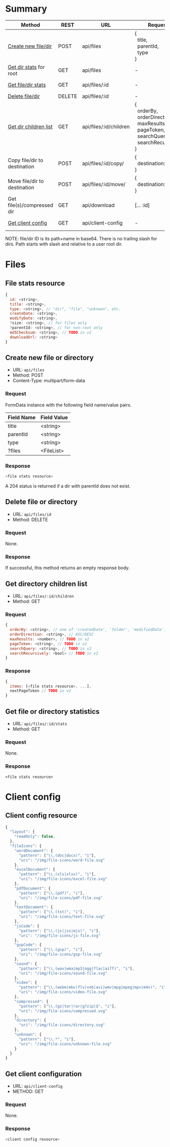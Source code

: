 # Summary

| Method                                                      | REST   | URL                    | Request                             | Response                              |
|-------------------------------------------------------------|--------|------------------------|-------------------------------------|---------------------------------------|
| [Create new file/dir](#create-new-file-or-directory)        | POST   | api/files              | {<br />&nbsp;&nbsp;title,<br />&nbsp;&nbsp;parentId,<br />&nbsp;&nbsp;type<br />} | :file-stats-resource                  |
| [Get dir stats](#get-file-or-directory-statistics) for root | GET    | api/files              | -                                   | :file-stats-resource                  |
| [Get file/dir stats](#get-file-or-directory-statistics)     | GET    | api/files/:id          | -                                   | :file-stats-resource                  |
| [Delete file/dir](#delete-file-or-directory)                | DELETE | api/files/:id          | -                                   | -                                     |
| [Get dir children list](#get-directory-children-list)       | GET    | api/files/:id/children | {<br />&nbsp;&nbsp;orderBy,<br />&nbsp;&nbsp;orderDirection,<br />&nbsp;&nbsp;maxResults,<br />&nbsp;&nbsp;pageToken,<br />&nbsp;&nbsp;searchQuery,<br />&nbsp;&nbsp;searchRecursively<br />}    | {<br />&nbsp;&nbsp;items: [... :file-stats-resource],<br />&nbsp;&nbsp;nextPageToken<br />} |
| Copy file/dir to destination                                | POST   | api/files/:id/copy/    | {<br />&nbsp;&nbsp;destination: :id<br />}                |                                       |
| Move file/dir to destination                                | POST   | api/files/:id/move/    | {<br />&nbsp;&nbsp;destination: :id<br />}                |                                       |
| Get file(s)/compressed dir                                  | GET    | api/download           | [... :id]                           | :binary-data                          |
| [Get client config](#get-client-configuration)              | GET    | api/client-config      | -                                   | :client-config-resource               |

NOTE: file/dir ID is its path+name in base64.  There is no trailing slash for dirs. Path starts with slash and relative to a user root dir.

# Files

## File stats resource

```javascript
{
  id: <string>,
  title: <string>,
  type: <string>, // "dir", "file", "unknown", etc.
  createDate: <string>,
  modifyDate: <string>,
  ?size: <string>, // for files only
  ?parentId: <string>, // for non-root only
  md5Checksum: <string>, // TODO in v2
  downloadUrl: <string>
}
```

## Create new file or directory

* URL: `api/files`
* Method: POST
* Content-Type: multipart/form-data

### Request

FormData instance with the following field name/value pairs.

| Field Name | Field Value |
|------------|--------------|
|  title     | \<string\>   |
|  parentId  | \<string\>   |
|  type      | \<string\>   |
| ?files     | \<FileList\> |

### Response

```javascript
<file stats resource>
```

A 204 status is returned if a dir with parentId does not exist.

## Delete file or directory

* URL: `api/files/id`
* Method: DELETE

### Request

None.

### Response

If successful, this method returns an empty response body.

## Get directory children list

* URL: `api/files/:id/children`
* Method: GET

### Request

```javascript
{
  orderBy: <string>, // one of 'createdDate', 'folder', 'modifiedDate', 'quotaBytesUsed', 'title'.
  orderDirection: <string>, // ASC/DESC
  maxResults: <number>, // TODO in v2
  pageToken: <string>, // TODO in v2
  searchQuery: <string>, // TODO in v2
  searchRecursively: <bool> // TODO in v2
}
```

### Response

```javascript
{
  items: [<file stats resource>, ...],
  nextPageToken // TODO in v2
}
```

## Get file or directory statistics

* URL: `api/files/:id/stats`
* Method: GET

### Request

None.

### Response

```
<file stats resource>
```

# Client config

## Client config resource

```javascript
{
  "layout": {
    "readOnly": false,
  },
  "fileIcons": {
    "wordDocument": {
      "pattern": ["\\.(doc|docx)", "i"],
      "uri": "/img/file-icons/word-file.svg"
    },
    "excelDocument": {
      "pattern": ["\\.(xls|xlsx)", "i"],
      "uri": "/img/file-icons/excel-file.svg"
    },
    "pdfDocument": {
      "pattern": ["\\.(pdf)", "i"],
      "uri": "/img/file-icons/pdf-file.svg"
    },
    "textDocument": {
      "pattern": ["\\.(txt)", "i"],
      "uri": "/img/file-icons/text-file.svg"
    },
    "jsCode": {
      "pattern": ["\\.(js|jsx|mjs)", "i"],
      "uri": "/img/file-icons/js-file.svg"
    },
    "gspCode": {
      "pattern": ["\\.(gsp)", "i"],
      "uri": "/img/file-icons/gsp-file.svg"
    },
    "sound": {
      "pattern": ["\\.(wav|wma|mp3|ogg|flac|aiff)", "i"],
      "uri": "/img/file-icons/sound-file.svg"
    },
    "video": {
      "pattern": ["\\.(webm|mkv|flv|vob|avi|wmv|mpg|mpeg|mpv|m4v)", "i"],
      "uri": "/img/file-icons/video-file.svg"
    },
    "compressed": {
      "pattern": ["\\.(gz|tar|rar|g?zip)$", "i"],
      "uri": "/img/file-icons/compressed.svg"
    },
    "directory": {
      "uri": "/img/file-icons/directory.svg"
    },
    "unknown": {
      "pattern": ["\\.*", "i"],
      "uri": "/img/file-icons/unknown-file.svg"
    }
  }
}
```

## Get client configuration

* URL: `api/client-config`
* METHOD: GET

### Request

None.

### Response

```javascript
<client config resource>
```
